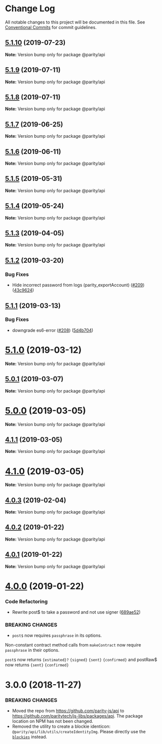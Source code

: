# Change Log

All notable changes to this project will be documented in this file.
See [Conventional Commits](https://conventionalcommits.org) for commit guidelines.

## [5.1.10](https://github.com/paritytech/js-libs/tree/master/packages/api/compare/v5.1.9...v5.1.10) (2019-07-23)

**Note:** Version bump only for package @parity/api





## [5.1.9](https://github.com/paritytech/js-libs/tree/master/packages/api/compare/v5.1.8...v5.1.9) (2019-07-11)

**Note:** Version bump only for package @parity/api





## [5.1.8](https://github.com/paritytech/js-libs/tree/master/packages/api/compare/v5.1.7...v5.1.8) (2019-07-11)

**Note:** Version bump only for package @parity/api





## [5.1.7](https://github.com/paritytech/js-libs/tree/master/packages/api/compare/v5.1.6...v5.1.7) (2019-06-25)

**Note:** Version bump only for package @parity/api





## [5.1.6](https://github.com/paritytech/js-libs/tree/master/packages/api/compare/v5.1.5...v5.1.6) (2019-06-11)

**Note:** Version bump only for package @parity/api





## [5.1.5](https://github.com/paritytech/js-libs/tree/master/packages/api/compare/v5.1.4...v5.1.5) (2019-05-31)

**Note:** Version bump only for package @parity/api





## [5.1.4](https://github.com/paritytech/js-libs/tree/master/packages/api/compare/v5.1.3...v5.1.4) (2019-05-24)

**Note:** Version bump only for package @parity/api





## [5.1.3](https://github.com/paritytech/js-libs/tree/master/packages/api/compare/v5.1.2...v5.1.3) (2019-04-05)

**Note:** Version bump only for package @parity/api





## [5.1.2](https://github.com/paritytech/js-libs/tree/master/packages/api/compare/v5.1.1...v5.1.2) (2019-03-20)


### Bug Fixes

* Hide incorrect password from logs (parity_exportAccount) ([#209](https://github.com/paritytech/js-libs/tree/master/packages/api/issues/209)) ([43c9624](https://github.com/paritytech/js-libs/tree/master/packages/api/commit/43c9624))





## [5.1.1](https://github.com/paritytech/js-libs/tree/master/packages/api/compare/v5.1.0...v5.1.1) (2019-03-13)


### Bug Fixes

* downgrade es6-error ([#208](https://github.com/paritytech/js-libs/tree/master/packages/api/issues/208)) ([5d4b704](https://github.com/paritytech/js-libs/tree/master/packages/api/commit/5d4b704))





# [5.1.0](https://github.com/paritytech/js-libs/tree/master/packages/api/compare/v5.0.1...v5.1.0) (2019-03-12)

**Note:** Version bump only for package @parity/api





## [5.0.1](https://github.com/paritytech/js-libs/tree/master/packages/api/compare/v5.0.0...v5.0.1) (2019-03-07)

**Note:** Version bump only for package @parity/api





# [5.0.0](https://github.com/paritytech/js-libs/tree/master/packages/api/compare/v4.1.1...v5.0.0) (2019-03-05)

**Note:** Version bump only for package @parity/api





## [4.1.1](https://github.com/paritytech/js-libs/tree/master/packages/api/compare/v4.1.0...v4.1.1) (2019-03-05)

**Note:** Version bump only for package @parity/api





# [4.1.0](https://github.com/paritytech/js-libs/tree/master/packages/api/compare/v4.0.3...v4.1.0) (2019-03-05)

**Note:** Version bump only for package @parity/api





## [4.0.3](https://github.com/paritytech/js-libs/tree/master/packages/api/compare/v4.0.2...v4.0.3) (2019-02-04)

**Note:** Version bump only for package @parity/api





## [4.0.2](https://github.com/paritytech/js-libs/tree/master/packages/api/compare/v4.0.1...v4.0.2) (2019-01-22)

**Note:** Version bump only for package @parity/api





## [4.0.1](https://github.com/paritytech/js-libs/tree/master/packages/api/compare/v4.0.0...v4.0.1) (2019-01-22)

**Note:** Version bump only for package @parity/api





# [4.0.0](https://github.com/paritytech/js-libs/tree/master/packages/api/compare/v3.0.31...v4.0.0) (2019-01-22)


### Code Refactoring

* Rewrite post$ to take a password and not use signer ([689ae52](https://github.com/paritytech/js-libs/tree/master/packages/api/commit/689ae52))


### BREAKING CHANGES

* `post$` now requires `passphrase` in its options.

Non-constant contract method calls from `makeContract` now require `passphrase` in their options.

`post$` now returns `{estimated}?` `{signed}` `{sent}` `{confirmed}` and postRaw$ now returns `{sent}` `{confirmed}`





# 3.0.0 (2018-11-27)

### BREAKING CHANGES

* Moved the repo from https://github.com/parity-js/api to https://github.com/paritytech/js-libs/packages/api. The package location on NPM has not been changed.
* Removed the utility to create a blockie identicon: `@parity/api/lib/utils/createIdentityImg`. Please directly use the [`blockies`](https://github.com/download13/blockies) instead.
